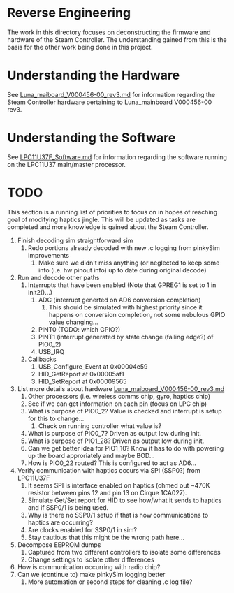 # Reverse Engineering

The work in this directory focuses on deconstructing the firmware and hardware
 of the Steam Controller. The understanding gained from this is the basis for
 the other work being done in this project. 


# Understanding the Hardware

See [Luna_maiboard_V000456-00_rev3.md](./Luna_maiboard_V000456-00_rev3.md) 
 for information regarding the Steam Controller hardware pertaining to 
 Luna_mainboard V000456-00 rev3.


# Understanding the Software

See [LPC11U37F_Software.md](./LPC11U37F_Software.md) for information regarding
 the software running on the LPC11U37 main/master processor.


# TODO

This section is a running list of priorities to focus on in hopes of reaching
 goal of modifying haptics jingle. This will be updated as tasks are completed
 and more knowledge is gained about the Steam Controller.

1. Finish decoding sim straightforward sim
    1. Redo portions already decoded with new .c logging from pinkySim improvements
        1. Make sure we didn't miss anything (or neglected to keep some info (i.e. hw pinout info) up to date during original decode)
1. Run and decode other paths
    1. Interrupts that have been enabled (Note that GPREG1 is set to 1 in init2()...)
        1. ADC (interrupt generted on AD6 conversion completion)
            1. This should be simulated with highest priority since it happens on conversion completion, not some nebulous GPIO value changing...
        1. PINT0 (TODO: which GPIO?)
        1. PINT1 (interrupt generated by state change (falling edge?) of PIO0_2)
        1. USB_IRQ 
    1. Callbacks
        1. USB_Configure_Event at 0x00004e59
        1. HID_GetReport at 0x00005af1
        1. HID_SetReport at 0x00009565
1. List more details about hardware [Luna_maiboard_V000456-00_rev3.md](./Luna_maiboard_V000456-00_rev3.md)
    1. Other processors (i.e. wireless comms chip, gyro, haptics chip)
    1. See if we can get information on each pin (focus on LPC chip)
    1. What is purpose of PIO0_2? Value is checked and interrupt is setup for this to change...
        1. Check on running controller what value is?
    1. What is purpose of PIO0_7? Driven as output low during init.
    1. What is purpose of PIO1_28? Driven as output low during init.
    1. Can we get better idea for  PIO1_10? Know it has to do with powering up the board approriately and maybe BOD...
    1. How is PIO0_22 routed? This is configured to act as AD6...
1. Verify communication with haptics occurs via SPI (SSP0?) from LPC11U37F
    1. It seems SPI is interface enabled on haptics (ohmed out ~470K resistor between pins 12 and pin 13 on Cirque 1CA027). 
    1. Simulate Get/Set report for HID to see how/what it sends to haptics and if SSP0/1 is being used.
    1. Why is there no SSP0/1 setup if that is how communications to haptics are occurring? 
    1. Are clocks enabled for SSP0/1 in sim? 
    1. Stay cautious that this might be the wrong path here...
1. Decompose EEPROM dumps
    1. Captured from two different controllers to isolate some differences
    1. Change settings to isolate other differences
1. How is communication occurring with radio chip?
1. Can we (continue to) make pinkySim logging better 
    1. More automation or second steps for cleaning .c log file?
